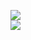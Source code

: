 [![](https://img.shields.io/badge/Made%20With-Github%20Spray-lightgrey.svg?style=for-the-badge&logo=github)](https://github.com/Annihil/github-spray#13004)  
[![](https://i.imgur.com/2DrTn0Z.gif)](https://github.com/Annihil/github-spray)